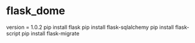 # flask_dome
version = 1.0.2
pip install flask
pip install flask-sqlalchemy
pip install flask-script
pip install flask-migrate